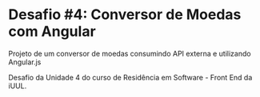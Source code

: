 # Desafio #4: Conversor de Moedas com Angular

Projeto de um conversor de moedas consumindo API externa e utilizando Angular.js

Desafio da Unidade 4 do curso de Residência em Software - Front End da iUUL.
